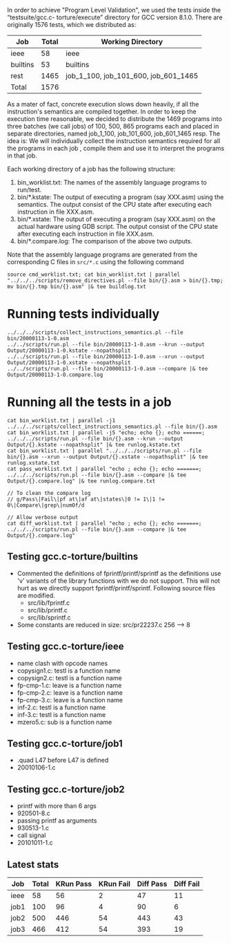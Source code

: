 In order to achieve "Program Level Validation", we used the tests inside the “testsuite/gcc.c-
torture/execute” directory for GCC version 8.1.0. There are
originally 1576 tests, which we distributed as:

| Job  | Total | Working Directory |
|------|-------|-------------------|
| ieee | 58    | ieee              |
| builtins | 53   | builtins       |
| rest | 1465   | job_1_100, job_101_600, job_601_1465 |
| Total | 1576 | |

As a mater of fact, concrete execution slows down heavily, if all the instruction's semantics are compiled together.
In order to keep the execution time reasonable, we decided to distribute the 1469 programs into three batches (we call
    jobs) of 100, 500, 865 programs each and placed in separate directories,
named job_1_100, job_101_600, job_601_1465 resp. The idea is: We will individually collect the instruction semantics required for all the programs in each job
, compile them and use it to interpret the programs in that job.

Each working directory of a job has the following structure:
1. bin_worklist.txt: The names of the assembly language programs to run/test.
2. bin/\*.kstate: The output of executing a program (say XXX.asm) using the semantics. The output consist of the CPU state after executing each instruction in file XXX.asm.
3. bin/\*.xstate: The output of executing a program (say XXX.asm) on the actual hardware using GDB script. The output consist of the CPU state after executing each instruction in file XXX.asm.
4. bin/\*.compare.log: The comparison of the above two outputs.

Note that the assembly language programs are generated from the corresponding C files in `src/*.c` using the following command
```
source cmd_worklist.txt; cat bin_worklist.txt | parallel "../../../scripts/remove_directives.pl --file bin/{}.asm > bin/{}.tmp; mv bin/{}.tmp bin/{}.asm" |& tee buildlog.txt
```

# Running tests individually
```
../../../scripts/collect_instructions_semantics.pl --file bin/20000113-1-0.asm 
../../scripts/run.pl --file bin/20000113-1-0.asm --krun --output Output/20000113-1-0.kstate --nopathsplit
../../scripts/run.pl --file bin/20000113-1-0.asm --xrun --output Output/20000113-1-0.xstate --nopathsplit
../../scripts/run.pl --file bin/20000113-1-0.asm --compare |& tee Output/20000113-1-0.compare.log
```

# Running all the tests in a job
```
cat bin_worklist.txt | parallel -j1 ../../../scripts/collect_instructions_semantics.pl --file bin/{}.asm
cat bin_worklist.txt | parallel -j5 "echo; echo {}; echo ======; ../../../scripts/run.pl --file bin/{}.asm --krun --output Output/{}.kstate --nopathsplit" |& tee runlog.kstate.txt
cat bin_worklist.txt | parallel "../../../scripts/run.pl --file bin/{}.asm --xrun --output Output/{}.xstate --nopathsplit" |& tee runlog.xstate.txt
cat pass_worklist.txt | parallel "echo ; echo {}; echo =======;  ../../../scripts/run.pl --file bin/{}.asm --compare |& tee Output/{}.compare.log" |& tee runlog.compare.txt

// To clean the compare log
// g/Pass\|Fail\|pf at\|af at\|states\|0 != 1\|1 != 0\|Compare\|grep\|numOf/d

// Allow verbose output
cat diff_worklist.txt | parallel "echo ; echo {}; echo =======;  ../../../scripts/run.pl --file bin/{}.asm --compare |& tee Output/{}.compare.log"
```

## Testing gcc.c-torture/builtins
 - Commented the definitions of fprintf/printf/sprintf as
    the definitions use 'v' variants of the library functions with we do not support.
    This will not hurt as we directly support  fprintf/printf/sprintf.
    Following source files are modified.
      - src/lib/fprintf.c
      - src/lib/printf.c
      - src/lib/sprintf.c
 - Some constants are reduced in size: src/pr22237.c 256 --> 8

## Testing gcc.c-torture/ieee
 - name clash with opcode names
  - copysign1.c: testl is a function name
  - copysign2.c: testl is a function name
  - fp-cmp-1.c: leave is a function name
  - fp-cmp-2.c: leave is a function name
  - fp-cmp-3.c: leave is a function name
  - inf-2.c: testl is a function name
  - inf-3.c: testl is a function name
  - mzero5.c: sub is a function name

## Testing gcc.c-torture/job1
 - .quad L47 before L47 is defined
  - 20010106-1.c

## Testing gcc.c-torture/job2
 - printf with more than 6 args
  - 920501-8.c
 - passing printf as arguments
  - 930513-1.c
 - call signal
  - 20101011-1.c

## Latest stats
| Job  | Total | KRun Pass | KRun Fail | Diff Pass | Diff Fail |
|------|-------|-----------|-----------|-----------|-----------|
| ieee | 58    | 56        | 2         | 47        | 11        |
| job1 | 100   | 96        | 4         | 90        | 6         |
| job2 | 500   | 446       | 54        | 443       | 43        |
| job3 | 466   | 412       | 54        | 393       | 19        |
